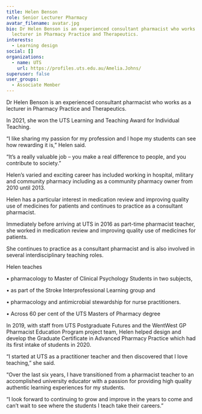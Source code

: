 ```yaml
---
title: Helen Benson
role: Senior Lecturer Pharmacy
avatar_filename: avatar.jpg
bio: Dr Helen Benson is an experienced consultant pharmacist who works as a
  lecturer in Pharmacy Practice and Therapeutics.
interests:
  - Learning design
social: []
organizations:
  - name: UTS
    url: https://profiles.uts.edu.au/Amelia.Johns/
superuser: false
user_groups:
  - Associate Member
---
```

Dr Helen Benson is an experienced consultant pharmacist who works as a lecturer in Pharmacy Practice and Therapeutics.

In 2021, she won the UTS Learning and Teaching Award for Individual Teaching.

“I like sharing my passion for my profession and I hope my students can see how rewarding it is,” Helen said.

“It’s a really valuable job – you make a real difference to people, and you contribute to society.”

Helen’s varied and exciting career has included working in hospital, military and community pharmacy including as a community pharmacy owner from 2010 until 2013.

Helen has a particular interest in medication review and improving quality use of medicines for patients and continues to practice as a consultant pharmacist.

Immediately before arriving at UTS in 2016 as part-time pharmacist teacher, she worked in medication review and improving quality use of medicines for patients.

She continues to practice as a consultant pharmacist and is also involved in several interdisciplinary teaching roles.

Helen teaches

•	pharmacology to Master of Clinical Psychology Students in two subjects,

•	as part of the Stroke Interprofessional Learning group and

•	pharmacology and antimicrobial stewardship for nurse practitioners.

•	Across 60 per cent of the UTS Masters of Pharmacy degree

In 2019, with staff from UTS Postgraduate Futures and the WentWest GP Pharmacist Education Program project team, Helen helped design and develop the Graduate Certificate in Advanced Pharmacy Practice which had its first intake of students in 2020.

“I started at UTS as a practitioner teacher and then discovered that I love teaching,” she said.

“Over the last six years, I have transitioned from a pharmacist teacher to an accomplished university educator with a passion for providing high quality authentic learning experiences for my students.

“I look forward to continuing to grow and improve in the years to come and can’t wait to see where the students I teach take their careers.”
